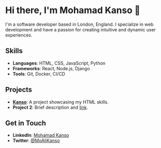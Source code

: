 # Hi there, I'm Mohamad Kanso 👋

I'm a software developer based in London, England. I specialize in web development and have a passion for creating intuitive and dynamic user experiences.

## Skills
- **Languages**: HTML, CSS, JavaScript, Python
- **Frameworks**: React, Node.js, Django
- **Tools**: Git, Docker, CI/CD

## Projects
- **[Kanso](https://github.com/MohamadKanso/Kanso)**: A project showcasing my HTML skills.
- **Project 2**: Brief description and [link](#).

## Get in Touch
- **LinkedIn**: [Mohamad Kanso](https://www.linkedin.com/in/mohamadkanso/)
- **Twitter**: [@MoAliKanso](https://twitter.com/MoAliKanso)
